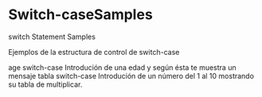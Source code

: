 # Switch-caseSamples
switch Statement Samples

Ejemplos de la estructura de control de switch-case

age switch-case Introdución de una edad y según ésta te muestra un mensaje
tabla switch-case Introdución de un número del 1 al 10 mostrando su tabla de multiplicar.

